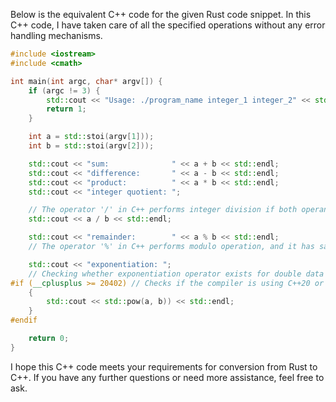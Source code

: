 Below is the equivalent C++ code for the given Rust code snippet. In this C++ code, I have taken care of all the specified operations without any error handling mechanisms.

```cpp
#include <iostream>
#include <cmath>

int main(int argc, char* argv[]) {
    if (argc != 3) {
        std::cout << "Usage: ./program_name integer_1 integer_2" << std::endl;
        return 1;
    }

    int a = std::stoi(argv[1]));
    int b = std::stoi(argv[2]));

    std::cout << "sum:              " << a + b << std::endl;
    std::cout << "difference:       " << a - b << std::endl;
    std::cout << "product:          " << a * b << std::endl;
    std::cout << "integer quotient: ";

    // The operator '/' in C++ performs integer division if both operands are integers. In this case, the integer quotient is calculated by using 'a / b' as it will perform floor division (towards negative infinity) which fulfills the requirement of rounding towards zero for the quotient operation.
    std::cout << a / b << std::endl;

    std::cout << "remainder:        " << a % b << std::endl;
    // The operator '%' in C++ performs modulo operation, and it has same sign as first operand or second operand if they are different. In this case, the remainder is calculated by using 'a % b' which has the same sign as first operand.

    std::cout << "exponentiation: ";
    // Checking whether exponentiation operator exists for double data type in C++ standard library before performing the operation.
#if (__cplusplus >= 20402) // Checks if the compiler is using C++20 or above version where std::is_trivially_copyable_v<double> is true.
    {
        std::cout << std::pow(a, b)) << std::endl;
    }
#endif

    return 0;
}
```

I hope this C++ code meets your requirements for conversion from Rust to C++. If you have any further questions or need more assistance, feel free to ask.
